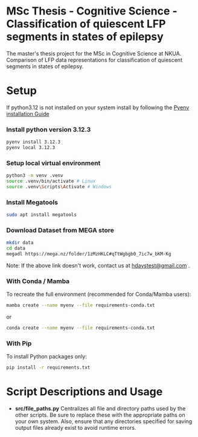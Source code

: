 # MSc Thesis - Cognitive Science - Classification of quiescent LFP segments in states of epilepsy
The master's thesis project for the MSc in Cognitive Science at NKUA. Comparison of LFP data representations for classification of quiescent segments in states of epilepsy.

# Setup
If python3.12 is not installed on your system install by
following the [Pyenv installation Guide](https://github.com/pyenv/pyenv?tab=readme-ov-file#installation)

### Install python version 3.12.3
```Bash
pyenv install 3.12.3
pyenv local 3.12.3
```
###

### Setup local virtual environment
```Bash
python3 -m venv .venv
source .venv/bin/activate # Linux
source .venv\Scripts\Activate # Windows
```

### Install Megatools
```Bash
sudo apt install megatools
```

### Download Dataset from MEGA store ###

```Bash
mkdir data
cd data
megadl https://mega.nz/folder/1zMzHKLC#qTtWgbgb0_7ic7w_bKM-Kg
```
Note: If the above link doesn't work, contact us at hdaystest@gmail.com .

### With Conda / Mamba
To recreate the full environment (recommended for Conda/Mamba users):

```Bash
mamba create --name myenv --file requirements-conda.txt
```
or
```Bash
conda create --name myenv --file requirements-conda.txt
```

### With Pip
To install Python packages only:

```Bash
pip install -r requirements.txt
```

# Script Descriptions and Usage

- **src/file_paths.py**
  Centralizes all file and directory paths used by the other scripts. Be sure to replace these with the appropriate paths on your own system. Also, ensure that any directories specified for saving output files already exist to avoid runtime errors.
